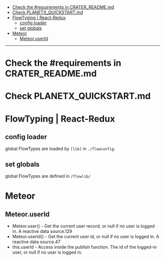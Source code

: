<!-- TOC depthFrom:1 depthTo:3 orderedList:false updateOnSave:true withLinks:true -->

- [Check the #requirements in CRATER_README.md](#check-the-requirements-in-crater_readmemd)
- [Check PLANETX_QUICKSTART.md](#check-planetx_quickstartmd)
- [FlowTyping | React-Redux](#flowtyping--react-redux)
  - [config loader](#config-loader)
  - [set globals](#set-globals)
- [Meteor](#meteor)
  - [Meteor.userId](#meteoruserid)

<!-- /TOC -->

---

# Check the #requirements in CRATER_README.md
# Check PLANETX_QUICKSTART.md


# FlowTyping | React-Redux
## config loader
global FlowTypes are loaded by `[lib]` in `./flowconfig`.

## set globals
global FlowTypes are defined in `/flowlib/`


# Meteor
## Meteor.userId

- Meteor.user() - Get the current user record, or null if no user is logged in. A reactive data source.129
- Meteor.userId() - Get the current user id, or null if no user is logged in. A reactive data source.47
- this.userId - Access inside the publish function. The id of the logged-in user, or null if no user is logged in.
